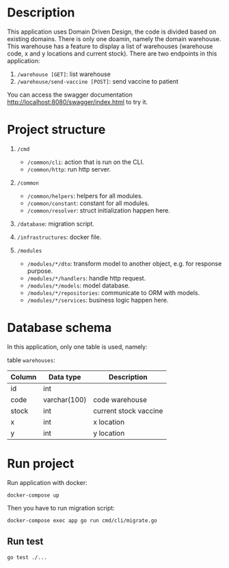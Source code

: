 # Description
This application uses Domain Driven Design, the code is divided based on existing domains.
There is only one doamin, namely the domain warehouse.
This warehouse has a feature to display a list of warehouses (warehouse code, x and y locations and current stock).
There are two endpoints in this application:
1. `/warehouse [GET]`: list warehouse
2. `/warehouse/send-vaccine [POST]`: send vaccine to patient

You can access the swagger documentation [http://localhost:8080/swagger/index.html](http://localhost:8080/swagger/index.html) to try it. 

# Project structure
1. `/cmd`
    - `/common/cli`: action that is run on the CLI.
    - `/common/http`: run http server.
2. `/common`
    - `/common/helpers`: helpers for all modules.
    - `/common/constant`: constant for all modules.
    - `/common/resolver`: struct initialization happen here.

3. `/database`: migration script.
4. `/infrastructures`: docker file.
5. `/modules`
    - `/modules/*/dto`: transform model to another object, e.g. for response purpose.
    - `/modules/*/handlers`: handle http request.
    - `/modules/*/models`: model database.
    - `/modules/*/repositories`: communicate to ORM with models.
    - `/modules/*/services`: business logic happen here.

# Database schema
In this application, only one table is used, namely:

table `warehouses`:

| Column  | Data type | Description |
|---|---|---|
| id | int |  
| code | varchar(100) | code warehouse |
| stock | int  | current stock vaccine |
| x |  int | x location |
| y | int  | y location |



# Run project
Run application with docker:
```
docker-compose up
```
Then you have to run migration script:
```
docker-compose exec app go run cmd/cli/migrate.go
```

## Run test
```
go test ./...
```
